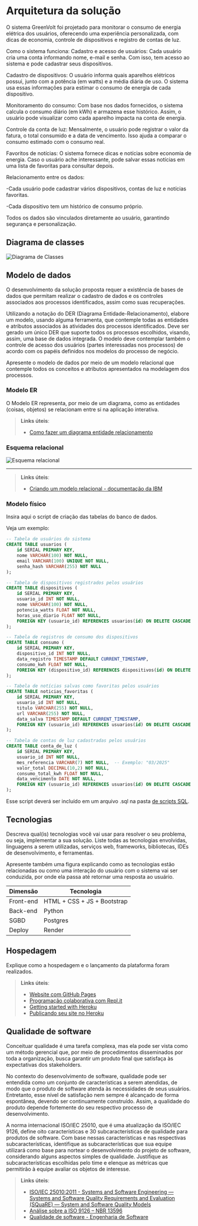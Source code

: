 # Arquitetura da solução

O sistema GreenVolt foi projetado para monitorar o consumo de energia elétrica dos usuários, oferecendo uma experiência personalizada, com dicas de economia, controle de dispositivos e registro de contas de luz.

Como o sistema funciona:
Cadastro e acesso de usuários:
Cada usuário cria uma conta informando nome, e-mail e senha. Com isso, tem acesso ao sistema e pode cadastrar seus dispositivos.

Cadastro de dispositivos:
O usuário informa quais aparelhos elétricos possui, junto com a potência (em watts) e a média diária de uso. O sistema usa essas informações para estimar o consumo de energia de cada dispositivo.

Monitoramento do consumo:
Com base nos dados fornecidos, o sistema calcula o consumo diário (em kWh) e armazena esse histórico. Assim, o usuário pode visualizar como cada aparelho impacta na conta de energia.

Controle da conta de luz:
Mensalmente, o usuário pode registrar o valor da fatura, o total consumido e a data de vencimento. Isso ajuda a comparar o consumo estimado com o consumo real.

Favoritos de notícias:
O sistema fornece dicas e notícias sobre economia de energia. Caso o usuário ache interessante, pode salvar essas notícias em uma lista de favoritas para consultar depois.

Relacionamento entre os dados:

-Cada usuário pode cadastrar vários dispositivos, contas de luz e notícias favoritas.

-Cada dispositivo tem um histórico de consumo próprio.

Todos os dados são vinculados diretamente ao usuário, garantindo segurança e personalização.

## Diagrama de classes

![Diagrama de Classes](https://github.com/user-attachments/assets/34b925d0-5dec-4f57-ba98-b77390188110)


##  Modelo de dados

O desenvolvimento da solução proposta requer a existência de bases de dados que permitam realizar o cadastro de dados e os controles associados aos processos identificados, assim como suas recuperações.

Utilizando a notação do DER (Diagrama Entidade-Relacionamento), elabore um modelo, usando alguma ferramenta, que contemple todas as entidades e atributos associados às atividades dos processos identificados. Deve ser gerado um único DER que suporte todos os processos escolhidos, visando, assim, uma base de dados integrada. O modelo deve contemplar também o controle de acesso dos usuários (partes interessadas nos processos) de acordo com os papéis definidos nos modelos do processo de negócio.

Apresente o modelo de dados por meio de um modelo relacional que contemple todos os conceitos e atributos apresentados na modelagem dos processos.

### Modelo ER

O Modelo ER representa, por meio de um diagrama, como as entidades (coisas, objetos) se relacionam entre si na aplicação interativa.

> **Links úteis**:
> - [Como fazer um diagrama entidade relacionamento](https://www.lucidchart.com/pages/pt/como-fazer-um-diagrama-entidade-relacionamento)

### Esquema relacional

![Esquema relacional](https://github.com/user-attachments/assets/7f3e6838-0e09-481f-9875-748f17ac59a6)

---

> **Links úteis**:
> - [Criando um modelo relacional - documentação da IBM](https://www.ibm.com/docs/pt-br/cognos-analytics/12.0.0?topic=designer-creating-relational-model)

### Modelo físico

Insira aqui o script de criação das tabelas do banco de dados.

Veja um exemplo:

```sql
-- Tabela de usuários do sistema
CREATE TABLE usuarios (
    id SERIAL PRIMARY KEY,
    nome VARCHAR(100) NOT NULL,
    email VARCHAR(100) UNIQUE NOT NULL,
    senha_hash VARCHAR(255) NOT NULL
);

-- Tabela de dispositivos registrados pelos usuários
CREATE TABLE dispositivos (
    id SERIAL PRIMARY KEY,
    usuario_id INT NOT NULL,
    nome VARCHAR(100) NOT NULL,
    potencia_watts FLOAT NOT NULL,
    horas_uso_diario FLOAT NOT NULL,
    FOREIGN KEY (usuario_id) REFERENCES usuarios(id) ON DELETE CASCADE
);

-- Tabela de registros de consumo dos dispositivos
CREATE TABLE consumo (
    id SERIAL PRIMARY KEY,
    dispositivo_id INT NOT NULL,
    data_registro TIMESTAMP DEFAULT CURRENT_TIMESTAMP,
    consumo_kwh FLOAT NOT NULL,
    FOREIGN KEY (dispositivo_id) REFERENCES dispositivos(id) ON DELETE CASCADE
);

-- Tabela de notícias salvas como favoritas pelos usuários
CREATE TABLE noticias_favoritas (
    id SERIAL PRIMARY KEY,
    usuario_id INT NOT NULL,
    titulo VARCHAR(255) NOT NULL,
    url VARCHAR(255) NOT NULL,
    data_salva TIMESTAMP DEFAULT CURRENT_TIMESTAMP,
    FOREIGN KEY (usuario_id) REFERENCES usuarios(id) ON DELETE CASCADE
);

-- Tabela de contas de luz cadastradas pelos usuários
CREATE TABLE conta_de_luz (
    id SERIAL PRIMARY KEY,
    usuario_id INT NOT NULL,
    mes_referencia VARCHAR(7) NOT NULL,  -- Exemplo: "03/2025"
    valor_total DECIMAL(10,2) NOT NULL,
    consumo_total_kwh FLOAT NOT NULL,
    data_vencimento DATE NOT NULL,
    FOREIGN KEY (usuario_id) REFERENCES usuarios(id) ON DELETE CASCADE
);

```
Esse script deverá ser incluído em um arquivo .sql na pasta [de scripts SQL](../src/db).


## Tecnologias

Descreva qual(is) tecnologias você vai usar para resolver o seu problema, ou seja, implementar a sua solução. Liste todas as tecnologias envolvidas, linguagens a serem utilizadas, serviços web, frameworks, bibliotecas, IDEs de desenvolvimento, e ferramentas.

Apresente também uma figura explicando como as tecnologias estão relacionadas ou como uma interação do usuário com o sistema vai ser conduzida, por onde ela passa até retornar uma resposta ao usuário.


| **Dimensão**   | **Tecnologia**  |
| ---            | ---             |
| Front-end      | HTML + CSS + JS + Bootstrap |
| Back-end       | Python          |
| SGBD           | Postgres           |
| Deploy         | Render          |


## Hospedagem

Explique como a hospedagem e o lançamento da plataforma foram realizados.

> **Links úteis**:
> - [Website com GitHub Pages](https://pages.github.com/)
> - [Programação colaborativa com Repl.it](https://repl.it/)
> - [Getting started with Heroku](https://devcenter.heroku.com/start)
> - [Publicando seu site no Heroku](http://pythonclub.com.br/publicando-seu-hello-world-no-heroku.html)

## Qualidade de software

Conceituar qualidade é uma tarefa complexa, mas ela pode ser vista como um método gerencial que, por meio de procedimentos disseminados por toda a organização, busca garantir um produto final que satisfaça às expectativas dos stakeholders.

No contexto do desenvolvimento de software, qualidade pode ser entendida como um conjunto de características a serem atendidas, de modo que o produto de software atenda às necessidades de seus usuários. Entretanto, esse nível de satisfação nem sempre é alcançado de forma espontânea, devendo ser continuamente construído. Assim, a qualidade do produto depende fortemente do seu respectivo processo de desenvolvimento.

A norma internacional ISO/IEC 25010, que é uma atualização da ISO/IEC 9126, define oito características e 30 subcaracterísticas de qualidade para produtos de software. Com base nessas características e nas respectivas subcaracterísticas, identifique as subcaracterísticas que sua equipe utilizará como base para nortear o desenvolvimento do projeto de software, considerando alguns aspectos simples de qualidade. Justifique as subcaracterísticas escolhidas pelo time e elenque as métricas que permitirão à equipe avaliar os objetos de interesse.

> **Links úteis**:
> - [ISO/IEC 25010:2011 - Systems and Software Engineering — Systems and Software Quality Requirements and Evaluation (SQuaRE) — System and Software Quality Models](https://www.iso.org/standard/35733.html/)
> - [Análise sobre a ISO 9126 – NBR 13596](https://www.tiespecialistas.com.br/analise-sobre-iso-9126-nbr-13596/)
> - [Qualidade de software - Engenharia de Software](https://www.devmedia.com.br/qualidade-de-software-engenharia-de-software-29/18209)

